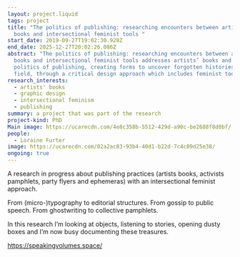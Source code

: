 ```yaml
---
layout: project.liquid
tags: project
title: "The politics of publishing: researching encounters between artists’
  books and intersectional feminist tools "
start_date: 2019-09-27T19:02:30.928Z
end_date: 2025-12-27T20:02:26.086Z
abstract: "The politics of publishing: researching encounters between artists’
  books and intersectional feminist tools addresses artists’ books and the
  politics of publishing, creating forms to uncover forgotten histories in this
  field, through a critical design approach which includes feminist tools."
research_interests:
  - artists' books
  - graphic design
  - intersectional feminism
  - publishing
summary: a project that was part of the research
project-kind: PhD
Main image: https://ucarecdn.com/4e8c358b-5512-429d-a90c-be2688f8d0bf/
people:
  - Loraine Furter
image: https://ucarecdn.com/02a2ac83-93b4-40d1-b22d-7c4c09d25e38/
ongoing: true
---
```

A research in progress about publishing practices (artists books, activists pamphlets, party flyers and ephemeras) with an intersectional feminist approach. 

From (micro-)typography to editorial structures. From gossip to public speech. From ghostwriting to collective pamphlets.

In this research I’m looking at objects, listening to stories, opening dusty boxes and I’m now busy documenting these treasures.

<https://speakingvolumes.space/>